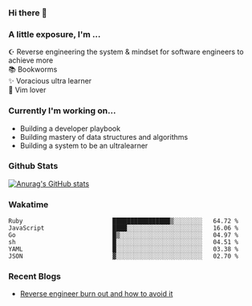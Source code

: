 ### Hi there 👋
### A little exposure, I'm ...

☪ Reverse engineering the system & mindset for software engineers to achieve more <br/>
📚 Bookworms <br/>
✨ Voracious ultra learner <br/>
🎠 Vim lover <br/>

<!--
**bitethecode/bitethecode** is a ✨ _special_ ✨ repository because its `README.md` (this file) appears on your GitHub profile.

Here are some ideas to get you started:

- 🔭 I’m currently working on ...
- 🌱 I’m currently learning ...
- 👯 I’m looking to collaborate on ...
- 🤔 I’m looking for help with ...
- 💬 Ask me about ...
- 📫 How to reach me: ...
- 😄 Pronouns: ...
- ⚡ Fun fact: ...
-->

### Currently I'm working on... 
- Building a developer playbook
- Building mastery of data structures and algorithms
- Building a system to be an ultralearner

### Github Stats
[![Anurag's GitHub stats](https://github-readme-stats.vercel.app/api?username=bitethecode&count_private=true&showing_icons=true)](https://github.com/anuraghazra/github-readme-stats)

### Wakatime
<!--START_SECTION:waka-->

```text
Ruby                         ████████████████▒░░░░░░░░   64.72 %
JavaScript                   ████░░░░░░░░░░░░░░░░░░░░░   16.06 %
Go                           █▒░░░░░░░░░░░░░░░░░░░░░░░   04.97 %
sh                           █░░░░░░░░░░░░░░░░░░░░░░░░   04.51 %
YAML                         █░░░░░░░░░░░░░░░░░░░░░░░░   03.38 %
JSON                         ▓░░░░░░░░░░░░░░░░░░░░░░░░   02.70 %
```

<!--END_SECTION:waka-->

### Recent Blogs
- [Reverse engineer burn out and how to avoid it](https://bitethecode.org/#/articles/reverse-engineer-burnout-and-how-to-avoid-it)
